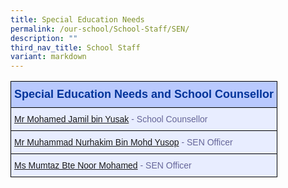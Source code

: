 ```yaml
---
title: Special Education Needs
permalink: /our-school/School-Staff/SEN/
description: ""
third_nav_title: School Staff
variant: markdown
---
```

<style type="text/css">
.tg  {border-collapse:collapse;border-color:#aabcfe;border-spacing:0;}
.tg td{background-color:#e8edff;border-color:#aabcfe;border-style:solid;border-width:1px;color:#669;
  font-family:Arial, sans-serif;font-size:14px;overflow:hidden;padding:10px 5px;word-break:normal;}
.tg th{background-color:#b9c9fe;border-color:#aabcfe;border-style:solid;border-width:1px;color:#039;
  font-family:Arial, sans-serif;font-size:14px;font-weight:normal;overflow:hidden;padding:10px 5px;word-break:normal;}
.tg .tg-18eh{border-color:#000000;font-weight:bold;text-align:center;vertical-align:middle}
.tg .tg-s25z{border-color:#000000;font-size:18px;font-weight:bold;text-align:left;vertical-align:top}
.tg .tg-73oq{border-color:#000000;text-align:left;vertical-align:top}
</style>

<table class="tg"><tbody>
<tr><th class="tg-s25z"><b> Special Education Needs and School Counsellor </b></th></tr>
<tr>
</tr><tr><td class="tg-73oq"><a href="mailto:mohamed_jamil_yusak@schools.gov.sg">Mr Mohamed Jamil bin Yusak</a> - School Counsellor</td></tr>
<tr> <td class="tg-73oq"><a href="mailto:muhd_nurhakim@schools.gov.sg">Mr Muhammad Nurhakim Bin Mohd Yusop</a> - SEN Officer</td></tr>
<tr><td class="tg-73oq"><a href="mailto:mumtaz_noor_mohamed@schools.gov.sg">Ms Mumtaz Bte Noor Mohamed</a> - SEN Officer</td>
</tr></tbody></table>
